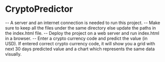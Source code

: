 # CryptoPredictor

-- A server and an internet connection is needed to run this project.
-- Make sure to keep all the files under the same directory else update the paths in the index.html file.
-- Deploy the project on a web server and run index.html in a browser.
-- Enter a crypto currency code and predict the value (in USD). If entered correct crypto currency code, it will show you a grid with next 30 days predicted value and a chart which represents the same data visually.
